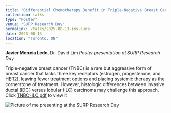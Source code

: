 ```yaml
---
title: "Differential Chemotherapy Benefit in Triple-Negative Breast Cancer: Invasive Lobular vs. Ductal Carcinoma"
collection: talks
type: "Poster"
venue: "SURP Research Day"
permalink: /talks/2025-08-13-ims-surp
date: 2025-08-13
location: "Toronto, ON"
---
```


**Javier Mencia Ledo**, Dr. David Lim
*Poster presentation at SURP Research Day.*  



Triple-negative breast cancer (TNBC) is a rare but aggressive form of breast cancer that lacks three key receptors (estrogen, progesterone, and HER2), leaving fewer treatment options and placing systemic therapy as the cornerstone of treatment. However, histologic differences between invasive ductal (IDC) versus lobular (ILC) carcinoma may challenge this approach. 
Click [TNBC-ILC.pdf](https://javmencia.github.io/files/Javier_MenciaLedo_Poster.pptx) to view it

![Picture of me presenting at the SURP Research Day](https://javmencia.github.io/files/surp.jpeg)

